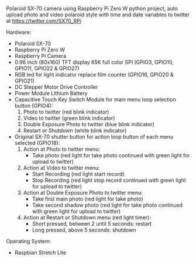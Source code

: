 Polaroid SX-70 camera using Raspberry Pi Zero W python project, auto upload photo and video polaroid style with time and date variables to twitter at https://twitter.com/SX70_RPi

Hardware:
- Polaroid SX-70
- Raspberry Pi Zero W
- Raspberry Pi Camera
- 0.96 inch (80x160) TFT display 65K full color SPI (GPIO3, GPIO10, GPIO11, GPIO22 & GPIO27)
- RGB led for light indicator replace film counter (GPIO16, GPIO20 & GPIO21)
- DC Stepper Motor Drive Controller
- Power Module Lithium Battery
- Capacitive Touch Key Switch Module for main menu loop selection button (GPIO4):
    1. Photo to twitter (red blink indicator)
    2. Video to twitter (green blink indicator)
    3. Double Exposure Photo to twitter (blue blink indicator)
    4. Restart or Shutdown (white blink indicator)
- Original SX-70 shutter button for action loop button of each menu selected (GPIO18):
    1. Action at Photo to twitter menu:
         - Take photo (red light for take photo continued with green light for upload to twitter)
    2. Action at Video to twitter menu:
         - Start Recording (red light start record)
         - Stop Recording (red light stop record continued with green light for upload to twitter)
    3. Action at Double Exposure Photo to twitter menu:
         - Take first main photo (red light for take photo)
         - Take second shadow photo (red light for take photo continued with green light for upload to twitter)
    4. Action at Restart or Shutdown menu (red light timer):  
         - Short pressed, between 2 until 5 seconds: restart
         - Long pressed, above 5 seconds: shutdown

Operating System:
- Raspbian Stretch Lite
